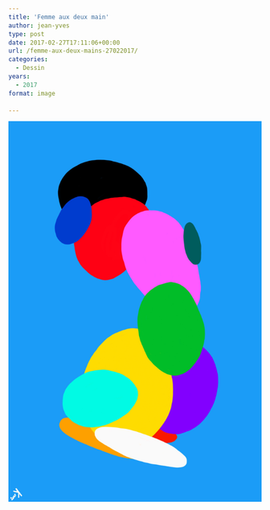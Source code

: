 ```yaml
---
title: 'Femme aux deux main'
author: jean-yves
type: post
date: 2017-02-27T17:11:06+00:00
url: /femme-aux-deux-mains-27022017/
categories:
  - Dessin
years:
  - 2017
format: image

---
```

![Femme aux deux mains #27022017](./IMG_0853.jpg)